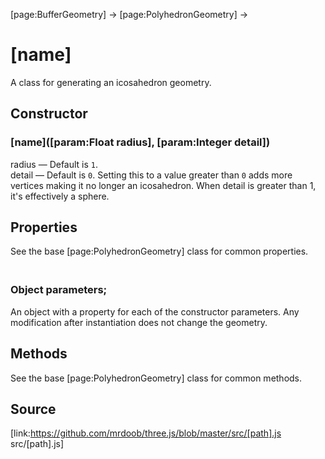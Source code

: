 [page:BufferGeometry] → [page:PolyhedronGeometry] →

# [name]

A class for generating an icosahedron geometry.

## Constructor

### [name]([param:Float radius], [param:Integer detail])

radius — Default is `1`.  
detail — Default is `0`. Setting this to a value greater than `0` adds more
vertices making it no longer an icosahedron. When detail is greater than 1,
it's effectively a sphere.

## Properties

See the base [page:PolyhedronGeometry] class for common properties.

### <br/> Object parameters; <br/>

An object with a property for each of the constructor parameters. Any
modification after instantiation does not change the geometry.

## Methods

See the base [page:PolyhedronGeometry] class for common methods.

## Source

[link:https://github.com/mrdoob/three.js/blob/master/src/[path].js
src/[path].js]

